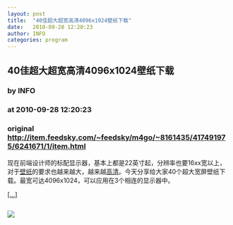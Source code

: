 ```yaml
---
layout: post
title:  "40佳超大超宽高清4096x1024壁纸下载"
date:   2010-09-28 12:20:23
author: INFO
categories: program
---
```


## 40佳超大超宽高清4096x1024壁纸下载
### by INFO
### at 2010-09-28 12:20:23
### original <http://item.feedsky.com/~feedsky/m4go/~8161435/417491975/6241671/1/item.html>

<p>现在前端设计师的标配显示器，基本上都是22英寸起，分辨率也要16xx宽以上，对于<a href="http://www.m4go.com/tag/%E5%A3%81%E7%BA%B8/" title="壁纸">壁纸</a>的要求也越来越大，越来越<a href="http://www.m4go.com/tag/%E9%AB%98%E6%B8%85/" title="高清">高清</a>。今天分享给大家40个超大宽屏壁纸下载。最宽可达4096x1024，可以应用在3个相连的显示器中。</p><p><a href="http://www.m4go.com/40-Beautiful-Triple-Screen-Wallpapers/" title="40佳超大超宽高清4096x1024壁纸下载">[...]</a></p><img src="http://www1.feedsky.com/t1/417491975/m4go/feedsky/s.gif?r=http://item.feedsky.com/~feedsky/m4go/~8161435/417491975/6241671/1/item.html" border="0" height="0" width="0"><p><a href="http://www1.feedsky.com/r/l/feedsky/m4go/417491975/art01.html"><img border="0" ismap src="http://www1.feedsky.com/r/i/feedsky/m4go/417491975/art01.gif"></a></p>